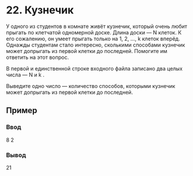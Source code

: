 # 22. Кузнечик

У одного из студентов в комнате живёт кузнечик, который очень любит прыгать по клетчатой одномерной доске. Длина доски — N клеток. К его сожалению, он умеет прыгать только на 1, 2, …, k клеток вперёд.
Однажды студентам стало интересно, сколькими способами кузнечик может допрыгать из первой клетки до последней. Помогите им ответить на этот вопрос.

В первой и единственной строке входного файла записано два целых числа — N и k .

Выведите одно число — количество способов, которыми кузнечик может допрыгать из первой клетки до последней.
## Пример

### Ввод 
8 2
### Вывод
21
